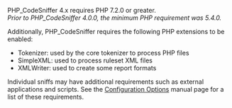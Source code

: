 PHP_CodeSniffer 4.x requires PHP 7.2.0 or greater.  
_Prior to PHP_CodeSniffer 4.0.0, the minimum PHP requirement was 5.4.0._

Additionally, PHP_CodeSniffer requires the following PHP extensions to be enabled:
- Tokenizer: used by the core tokenizer to process PHP files
- SimpleXML: used to process ruleset XML files
- XMLWriter: used to create some report formats

Individual sniffs may have additional requirements such as external applications and scripts. See the [Configuration Options](https://github.com/PHPCSStandards/PHP_CodeSniffer/wiki/Configuration-Options) manual page for a list of these requirements.
